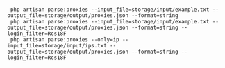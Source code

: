 ###

     php artisan parse:proxies --input_file=storage/input/example.txt --output_file=storage/output/proxies.json --format=string
     php artisan parse:proxies --input_file=storage/input/example.txt --output_file=storage/output/proxies.json --format=string --login_filter=Rcs18F
     php artisan parse:proxies --only=ip --input_file=storage/input/ips.txt --output_file=storage/output/proxies.json --format=string --login_filter=Rcs18F